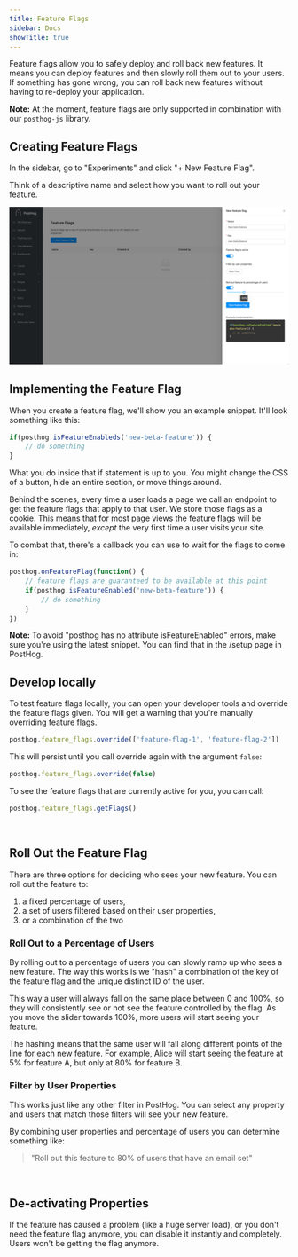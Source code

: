```yaml
---
title: Feature Flags
sidebar: Docs
showTitle: true
---
```


Feature flags allow you to safely deploy and roll back new features. It means you can deploy features and then slowly roll them out to your users. If something has gone wrong, you can roll back new features without having to re-deploy your application.

**Note:** At the moment, feature flags are only supported in combination with our `posthog-js` library.

## Creating Feature Flags

In the sidebar, go to "Experiments" and click "+ New Feature Flag".

Think of a descriptive name and select how you want to roll out your feature.

![Create feature flags](../../images/create-feature-flag.png)

## Implementing the Feature Flag

When you create a feature flag, we'll show you an example snippet. It'll look something like this:

```js
if(posthog.isFeatureEnableds('new-beta-feature')) {
    // do something
}
```

What you do inside that if statement is up to you. You might change the CSS of a button, hide an entire section, or move things around.

Behind the scenes, every time a user loads a page we call an endpoint to get the feature flags that apply to that user. We store those flags as a cookie. This means that for most page views the feature flags will be available immediately, *except* the very first time a user visits your site.

To combat that, there's a callback you can use to wait for the flags to come in:

```js
posthog.onFeatureFlag(function() {
    // feature flags are guaranteed to be available at this point
    if(posthog.isFeatureEnabled('new-beta-feature')) {
        // do something
    }
})
```

**Note:** To avoid "posthog has no attribute isFeatureEnabled" errors, make sure you're using the latest snippet. You can find that in the /setup page in PostHog.

## Develop locally

To test feature flags locally, you can open your developer tools and override the feature flags given. You will get a warning that you're manually overriding feature flags.

```js
posthog.feature_flags.override(['feature-flag-1', 'feature-flag-2'])
```

This will persist until you call override again with the argument `false`:

```js
posthog.feature_flags.override(false)
```

To see the feature flags that are currently active for you, you can call:

```js
posthog.feature_flags.getFlags()
```

<br>

## Roll Out the Feature Flag

There are three options for deciding who sees your new feature. You can roll out the feature to:

1. a fixed percentage of users,
1. a set of users filtered based on their user properties,
1. or a combination of the two

### Roll Out to a Percentage of Users

By rolling out to a percentage of users you can slowly ramp up who sees a new feature. The way this works is we "hash" a combination of the key of the feature flag and the unique distinct ID of the user.

This way a user will always fall on the same place between 0 and 100%, so they will consistently see or not see the feature controlled by the flag. As you move the slider towards 100%, more users will start seeing your feature.

The hashing means that the same user will fall along different points of the line for each new feature. For example, Alice will start seeing the feature at 5% for feature A, but only at 80% for feature B.

### Filter by User Properties

This works just like any other filter in PostHog. You can select any property and users that match those filters will see your new feature.

By combining user properties and percentage of users you can determine something like:

> "Roll out this feature to 80% of users that have an email set"

<br>

## De-activating Properties

If the feature has caused a problem (like a huge server load), or you don't need the feature flag anymore, you can disable it instantly and completely. Users won't be getting the flag anymore.
